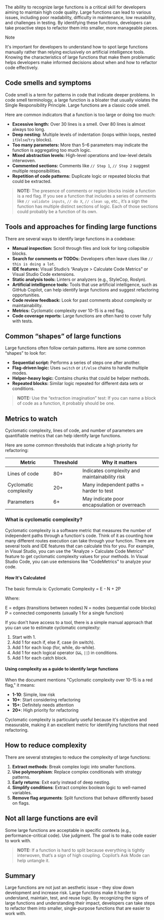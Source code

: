 The ability to recognize large functions is a critical skill for developers aiming to maintain high code quality. Large functions can lead to various issues, including poor readability, difficulty in maintenance, low reusability, and challenges in testing. By identifying these functions, developers can take proactive steps to refactor them into smaller, more manageable pieces.

> [!NOTE]
> It's important for developers to understand how to spot large functions manually rather than relying exclusively on artificial intelligence tools. Knowing the characteristics of large functions that make them problematic helps developers make informed decisions about when and how to refactor code effectively.

## Code smells and symptoms

Code smell is a term for patterns in code that indicate deeper problems. In code smell terminology, a large function is a bloater that usually violates the Single Responsibility Principle. Large functions are a classic code smell.

Here are common indicators that a function is too large or doing too much:

- **Excessive length:** Over 30 lines is a smell. Over 80 lines is almost always too long.
- **Deep nesting:** Multiple levels of indentation (loops within loops, nested `if`/`else`/`try` blocks).
- **Too many parameters:** More than 5–6 parameters may indicate the function is aggregating too much logic.
- **Mixed abstraction levels:** High-level operations and low-level details interwoven.
- **Commented sections:** Comments like `// Step 1`, `// Step 2` suggest multiple responsibilities.
- **Repetition of code patterns:** Duplicate logic or repeated blocks that could be extracted.

> **NOTE:**
> The presence of comments or region blocks inside a function is a red flag. If you see a function that includes a series of comments like `// validate inputs`, `// do X`, `// clean up`, etc., it’s a sign the function has multiple distinct sections of logic. Each of those sections could probably be a function of its own.

## Tools and approaches for finding large functions

There are several ways to identify large functions in a codebase:

- **Manual inspection:** Scroll through files and look for long collapsible blocks.
- **Search for comments or TODOs:** Developers often leave clues like `// this is doing a lot`.
- **IDE features:** Visual Studio’s “Analyze > Calculate Code Metrics” or Visual Studio Code extensions.
- **Static analysis tools:** Linters or analyzers (e.g., StyleCop, Roslyn).
- **Artificial intelligence tools:** Tools that use artificial intelligence, such as GitHub Copilot, can help identify large functions and suggest refactoring opportunities.
- **Code review feedback:** Look for past comments about complexity or maintainability.
- **Metrics:** Cyclomatic complexity over 10-15 is a red flag.
- **Code coverage reports:** Large functions are often hard to cover fully with tests.

## Common “shapes” of large functions

Large functions often follow certain patterns. Here are some common “shapes” to look for:

- **Sequential script:** Performs a series of steps one after another.
- **Flag-driven logic:** Uses `switch` or `if/else` chains to handle multiple modes.
- **Helper-heavy logic:** Contains chunks that could be helper methods.
- **Repeated blocks:** Similar logic repeated for different data sets or conditions.

> **NOTE:**
> Use the “extraction imagination” test: If you can name a block of code as a function, it probably should be one.

## Metrics to watch

Cyclomatic complexity, lines of code, and number of parameters are quantifiable metrics that can help identify large functions.

Here are some common thresholds that indicate a high priority for refactoring:

| Metric                  | Threshold | Why it matters                                  |
|------------------------|-----------|-------------------------------------------------|
| Lines of code          | 80+       | Indicates complexity and maintainability risk   |
| Cyclomatic complexity  | 20+       | Many independent paths = harder to test         |
| Parameters             | 6+        | May indicate poor encapsulation or overreach    |

### What is cyclomatic complexity?

Cyclomatic complexity is a software metric that measures the number of independent paths through a function's code. Think of it as counting how many different routes execution can take through your function. There are several tools and IDE features that can calculate this for you. For example, in Visual Studio, you can use the "Analyze > Calculate Code Metrics" feature to get cyclomatic complexity values for your methods. In Visual Studio Code, you can use extensions like "CodeMetrics" to analyze your code.

#### How It's Calculated

The basic formula is: Cyclomatic Complexity = E - N + 2P

Where:

E = edges (transitions between nodes)
N = nodes (sequential code blocks)
P = connected components (usually 1 for a single function)

If you don't have access to a tool, there is a simple manual approach that you can use to estimate cyclomatic complexity:

1. Start with 1.
1. Add 1 for each if, else if, case (in switch).
1. Add 1 for each loop (for, while, do-while).
1. Add 1 for each logical operator (`&&`, `||`) in conditions.
1. Add 1 for each catch block.

#### Using complexity as a guide to identify large functions

When the document mentions "Cyclomatic complexity over 10-15 is a red flag," it means:

- **1-10**: Simple, low risk
- **10+**: Start considering refactoring
- **15+**: Definitely needs attention
- **20+**: High priority for refactoring

Cyclomatic complexity is particularly useful because it's objective and measurable, making it an excellent metric for identifying functions that need refactoring.

## How to reduce complexity

There are several strategies to reduce the complexity of large functions:

1. **Extract methods**: Break complex logic into smaller functions.
1. **Use polymorphism**: Replace complex conditionals with strategy patterns.
1. **Early returns**: Exit early instead of deep nesting.
1. **Simplify conditions**: Extract complex boolean logic to well-named variables.
1. **Remove flag arguments**: Split functions that behave differently based on flags.

## Not all large functions are evil

Some large functions are acceptable in specific contexts (e.g., performance-critical code). Use judgment. The goal is to make code easier to work with.

> **NOTE:**
> If a function is hard to split because everything is tightly interwoven, that’s a sign of high coupling. Copilot’s Ask Mode can help untangle it.

## Summary

Large functions are not just an aesthetic issue – they slow down development and increase risk. Large functions make it harder to understand, maintain, test, and reuse logic. By recognizing the signs of large functions and understanding their impact, developers can take steps to refactor them into smaller, single-purpose functions that are easier to work with.
